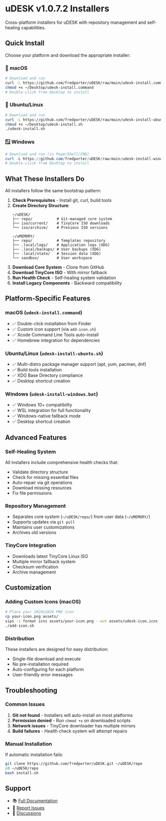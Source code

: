 # uDESK v1.0.7.2 Installers

Cross-platform installers for uDESK with repository management and self-healing capabilities.

## Quick Install

Choose your platform and download the appropriate installer:

### 🍎 **macOS**
```bash
# Download and run
curl -L https://github.com/fredporter/uDESK/raw/main/udesk-install.command -o ~/Desktop/udesk-install.command
chmod +x ~/Desktop/udesk-install.command
# Double-click from Desktop to install
```

### 🐧 **Ubuntu/Linux**
```bash
# Download and run
curl -L https://github.com/fredporter/uDESK/raw/main/udesk-install-ubuntu.sh -o ~/Desktop/udesk-install.sh
chmod +x ~/Desktop/udesk-install.sh
./udesk-install.sh
```

### 🪟 **Windows**
```powershell
# Download and run (in PowerShell/CMD)
curl -L https://github.com/fredporter/uDESK/raw/main/udesk-install-windows.bat -o %USERPROFILE%\Desktop\udesk-install.bat
# Double-click from Desktop to install
```

## What These Installers Do

All installers follow the same bootstrap pattern:

1. **Check Prerequisites** - Install git, curl, build tools
2. **Create Directory Structure**:
   ```
   ~/uDESK/
   ├── repo/           # Git-managed core system
   ├── iso/current/    # TinyCore ISO downloads
   └── iso/archive/    # Previous ISO versions
   
   ~/uMEMORY/
   ├── repo/           # Templates repository
   ├── .local/logs/    # Application logs (XDG)
   ├── .local/backups/ # User backups (XDG)
   ├── .local/state/   # Session data (XDG)
   └── sandbox/        # User workspace
   ```
3. **Download Core System** - Clone from GitHub
4. **Download TinyCore ISO** - With mirror fallback
5. **Run Health Check** - Self-healing system validation
6. **Install Legacy Components** - Backward compatibility

## Platform-Specific Features

### macOS (`udesk-install.command`)
- ✅ Double-click installation from Finder
- ✅ Custom icon support (via `add-icon.sh`)
- ✅ Xcode Command Line Tools auto-install
- ✅ Homebrew integration for dependencies

### Ubuntu/Linux (`udesk-install-ubuntu.sh`)
- ✅ Multi-distro package manager support (apt, yum, pacman, dnf)
- ✅ Build tools installation
- ✅ XDG Base Directory compliance
- ✅ Desktop shortcut creation

### Windows (`udesk-install-windows.bat`)
- ✅ Windows 10+ compatibility
- ✅ WSL integration for full functionality
- ✅ Windows-native fallback mode
- ✅ Desktop shortcut creation

## Advanced Features

### Self-Healing System
All installers include comprehensive health checks that:
- Validate directory structure
- Check for missing essential files
- Auto-repair via git operations
- Download missing resources
- Fix file permissions

### Repository Management
- Separates core system (`~/uDESK/repo/`) from user data (`~/uMEMORY/`)
- Supports updates via `git pull`
- Maintains user customizations
- Archives old versions

### TinyCore Integration
- Downloads latest TinyCore Linux ISO
- Multiple mirror fallback system
- Checksum verification
- Archive management

## Customization

### Adding Custom Icons (macOS)
```bash
# Place your 1024x1024 PNG icon
cp your-icon.png assets/
sips -s format icns assets/your-icon.png --out assets/udesk-icon.icns
./add-icon.sh
```

### Distribution
These installers are designed for easy distribution:
- Single-file download and execute
- No pre-installation required
- Auto-configuring for each platform
- User-friendly error messages

## Troubleshooting

### Common Issues
1. **Git not found** - Installers will auto-install on most platforms
2. **Permission denied** - Run `chmod +x` on downloaded scripts
3. **Network issues** - TinyCore downloader has multiple mirrors
4. **Build failures** - Health check system will attempt repairs

### Manual Installation
If automatic installation fails:
```bash
git clone https://github.com/fredporter/uDESK.git ~/uDESK/repo
cd ~/uDESK/repo
bash install.sh
```

## Support

- 📚 [Full Documentation](README.md)
- 🐛 [Report Issues](https://github.com/fredporter/uDESK/issues)
- 💬 [Discussions](https://github.com/fredporter/uDESK/discussions)
